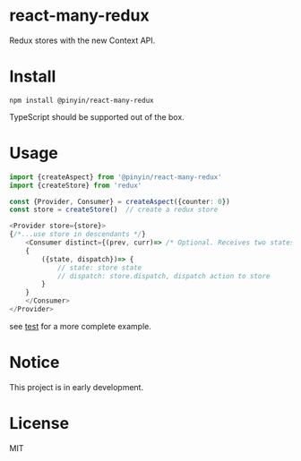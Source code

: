 # react-many-redux

Redux stores with the new Context API.

# Install

`npm install @pinyin/react-many-redux`

TypeScript should be supported out of the box.

# Usage

```typescript jsx
import {createAspect} from '@pinyin/react-many-redux'
import {createStore} from 'redux'

const {Provider, Consumer} = createAspect({counter: 0})
const store = createStore()  // create a redux store

<Provider store={store}>
{/*...use store in descendants */}
    <Consumer distinct={(prev, curr)=> /* Optional. Receives two states, returns a boolean which indicates whether children should be updated */}>
    {
        ({state, dispatch})=> {
            // state: store state
            // dispatch: store.dispatch, dispatch action to store
        }
    }
    </Consumer>
</Provider>
```

see [test](./src/createAspect.test.tsx) for a more complete example.

# Notice

This project is in early development.

# License 
MIT
